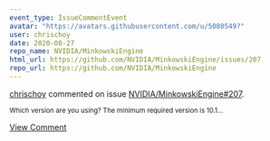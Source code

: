 ```yaml
---
event_type: IssueCommentEvent
avatar: "https://avatars.githubusercontent.com/u/5080549?"
user: chrischoy
date: 2020-08-27
repo_name: NVIDIA/MinkowskiEngine
html_url: https://github.com/NVIDIA/MinkowskiEngine/issues/207
repo_url: https://github.com/NVIDIA/MinkowskiEngine
---
```


<a href='https://github.com/chrischoy' target='_blank'>chrischoy</a> commented on issue <a href='https://github.com/NVIDIA/MinkowskiEngine/issues/207' target='_blank'>NVIDIA/MinkowskiEngine#207</a>.

<small>Which version are you using? The minimum required version is 10.1...</small>

<a href='https://github.com/NVIDIA/MinkowskiEngine/issues/207' target='_blank'>View Comment</a>